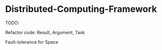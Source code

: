 # Distributed-Computing-Framework

TODO:

Refactor code: Result, Argument, Task

Fault-tolerance for Space
